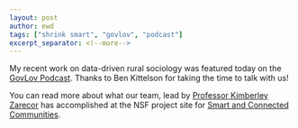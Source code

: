 ```yaml
---
layout: post
author: ewd
tags: ["shrink smart", "govlov", "podcast"]
excerpt_separator: <!--more-->
---
```


My recent work on data-driven rural sociology was featured today on the [GovLov Podcast](https://elgl.org/podcast-the-shrink-smart-project-managing-population-loss-in-rural-communities/).  Thanks to Ben Kittelson for taking the time to talk with us! <!--more-->

You can read more about what our team, lead by [Professor Kimberley Zarecor](http://www.design.iastate.edu/faculty/zarecor/) has accomplished at the NSF project site for [Smart and Connected Communities](http://scc.design.iastate.edu/).